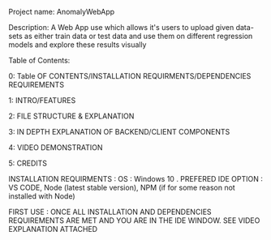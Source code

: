 

Project name: AnomalyWebApp

Description: A Web App use which allows it's users to upload given data-sets as either train data or test data and use them on different regression models and explore these results visually

Table of Contents:

0: Table OF CONTENTS/INSTALLATION REQUIRMENTS/DEPENDENCIES REQUIREMENTS

1: INTRO/FEATURES

2: FILE STRUCTURE & EXPLANATION

3: IN DEPTH EXPLANATION OF BACKEND/CLIENT COMPONENTS

4: VIDEO DEMONSTRATION

5: CREDITS

INSTALLATION REQUIRMENTS : OS : Windows 10 . PREFERED IDE OPTION : VS CODE, Node (latest stable version), NPM (if for some reason not installed with Node)

FIRST USE : ONCE ALL INSTALLATION AND DEPENDENCIES REQUIREMENTS ARE MET AND YOU ARE IN THE IDE WINDOW. SEE VIDEO EXPLANATION ATTACHED

